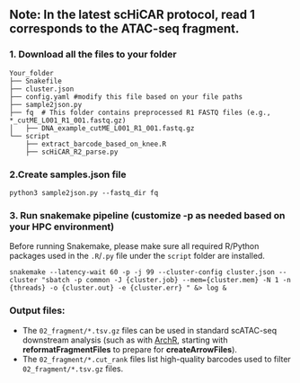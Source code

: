 ## Note: In the latest scHiCAR protocol, read 1 corresponds to the ATAC-seq fragment.
### 1. Download all the files to your folder
```
Your_folder
├── Snakefile
├── cluster.json
├── config.yaml #modify this file based on your file paths
├── sample2json.py
├── fq  # This folder contains preprocessed R1 FASTQ files (e.g., *_cutME_L001_R1_001.fastq.gz)
│   ├── DNA_example_cutME_L001_R1_001.fastq.gz
└── script
    ├── extract_barcode_based_on_knee.R
    ├── scHiCAR_R2_parse.py
```

### 2.Create samples.json file

`python3 sample2json.py --fastq_dir fq`

### 3. Run snakemake pipeline (customize -p as needed based on your HPC environment)
Before running Snakemake, please make sure all required R/Python packages used in the `.R`/`.py` file under the `script` folder are installed.

`snakemake --latency-wait 60 -p -j 99 --cluster-config cluster.json --cluster "sbatch -p common -J {cluster.job} --mem={cluster.mem} -N 1 -n {threads} -o {cluster.out} -e {cluster.err} " &> log &`

### Output files:
- The `02_fragment/*.tsv.gz` files can be used in standard scATAC-seq downstream analysis (such as with [ArchR]([https://www.archrproject.com/bookdown/creating-arrow-files.html](https://www.archrproject.com/articles/Articles/tutorial.html)), starting with **reformatFragmentFiles** to prepare for **createArrowFiles**).
- The `02_fragment/*.cut_rank` files list high-quality barcodes used to filter `02_fragment/*.tsv.gz` files.

